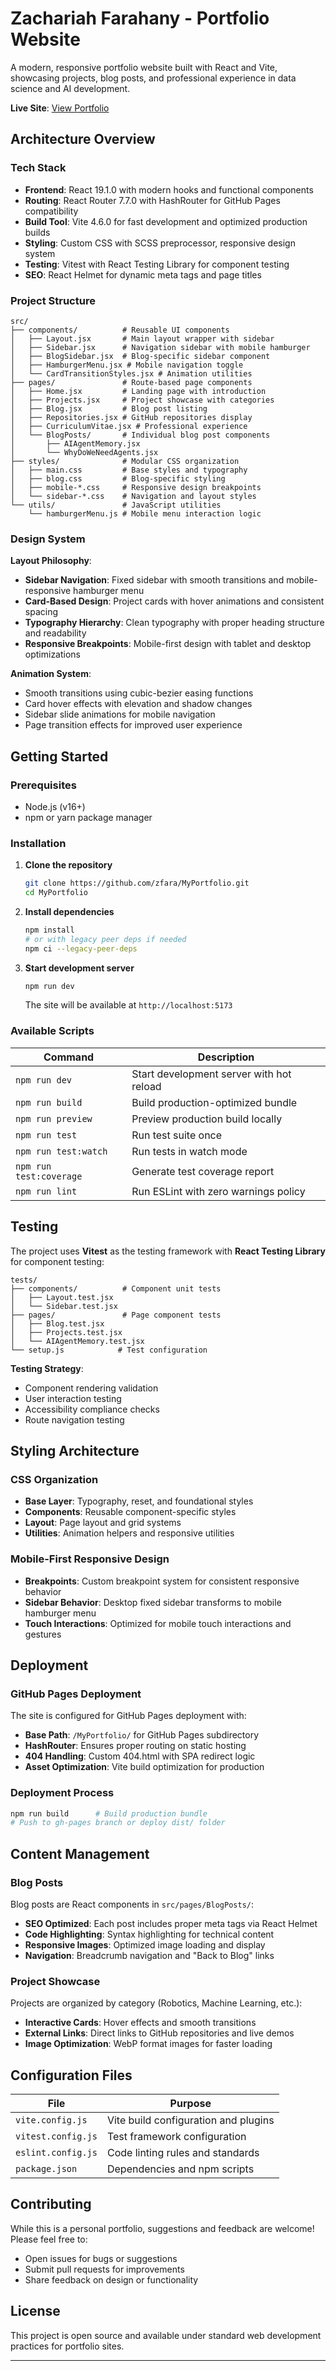 # Zachariah Farahany - Portfolio Website

A modern, responsive portfolio website built with React and Vite, showcasing projects, blog posts, and professional experience in data science and AI development.

**Live Site**: [View Portfolio](https://zfara.github.io/MyPortfolio/)

## Architecture Overview

### Tech Stack
- **Frontend**: React 19.1.0 with modern hooks and functional components
- **Routing**: React Router 7.7.0 with HashRouter for GitHub Pages compatibility
- **Build Tool**: Vite 4.6.0 for fast development and optimized production builds
- **Styling**: Custom CSS with SCSS preprocessor, responsive design system
- **Testing**: Vitest with React Testing Library for component testing
- **SEO**: React Helmet for dynamic meta tags and page titles

### Project Structure

```
src/
├── components/          # Reusable UI components
│   ├── Layout.jsx       # Main layout wrapper with sidebar
│   ├── Sidebar.jsx      # Navigation sidebar with mobile hamburger
│   ├── BlogSidebar.jsx  # Blog-specific sidebar component
│   ├── HamburgerMenu.jsx # Mobile navigation toggle
│   └── CardTransitionStyles.jsx # Animation utilities
├── pages/               # Route-based page components
│   ├── Home.jsx         # Landing page with introduction
│   ├── Projects.jsx     # Project showcase with categories
│   ├── Blog.jsx         # Blog post listing
│   ├── Repositories.jsx # GitHub repositories display
│   ├── CurriculumVitae.jsx # Professional experience
│   └── BlogPosts/       # Individual blog post components
│       ├── AIAgentMemory.jsx
│       └── WhyDoWeNeedAgents.jsx
├── styles/              # Modular CSS organization
│   ├── main.css         # Base styles and typography
│   ├── blog.css         # Blog-specific styling
│   ├── mobile-*.css     # Responsive design breakpoints
│   └── sidebar-*.css    # Navigation and layout styles
└── utils/               # JavaScript utilities
    └── hamburgerMenu.js # Mobile menu interaction logic
```

### Design System

**Layout Philosophy**:
- **Sidebar Navigation**: Fixed sidebar with smooth transitions and mobile-responsive hamburger menu
- **Card-Based Design**: Project cards with hover animations and consistent spacing
- **Typography Hierarchy**: Clean typography with proper heading structure and readability
- **Responsive Breakpoints**: Mobile-first design with tablet and desktop optimizations

**Animation System**:
- Smooth transitions using cubic-bezier easing functions
- Card hover effects with elevation and shadow changes
- Sidebar slide animations for mobile navigation
- Page transition effects for improved user experience

## Getting Started

### Prerequisites
- Node.js (v16+)
- npm or yarn package manager

### Installation

1. **Clone the repository**
   ```bash
   git clone https://github.com/zfara/MyPortfolio.git
   cd MyPortfolio
   ```

2. **Install dependencies**
   ```bash
   npm install
   # or with legacy peer deps if needed
   npm ci --legacy-peer-deps
   ```

3. **Start development server**
   ```bash
   npm run dev
   ```
   The site will be available at `http://localhost:5173`

### Available Scripts

| Command | Description |
|---------|-------------|
| `npm run dev` | Start development server with hot reload |
| `npm run build` | Build production-optimized bundle |
| `npm run preview` | Preview production build locally |
| `npm run test` | Run test suite once |
| `npm run test:watch` | Run tests in watch mode |
| `npm run test:coverage` | Generate test coverage report |
| `npm run lint` | Run ESLint with zero warnings policy |

## Testing

The project uses **Vitest** as the testing framework with **React Testing Library** for component testing:

```
tests/
├── components/          # Component unit tests
│   ├── Layout.test.jsx
│   └── Sidebar.test.jsx
├── pages/               # Page component tests
│   ├── Blog.test.jsx
│   ├── Projects.test.jsx
│   └── AIAgentMemory.test.jsx
└── setup.js            # Test configuration
```

**Testing Strategy**:
- Component rendering validation
- User interaction testing
- Accessibility compliance checks
- Route navigation testing

## Styling Architecture

### CSS Organization
- **Base Layer**: Typography, reset, and foundational styles
- **Components**: Reusable component-specific styles
- **Layout**: Page layout and grid systems
- **Utilities**: Animation helpers and responsive utilities

### Mobile-First Responsive Design
- **Breakpoints**: Custom breakpoint system for consistent responsive behavior
- **Sidebar Behavior**: Desktop fixed sidebar transforms to mobile hamburger menu
- **Touch Interactions**: Optimized for mobile touch interactions and gestures

## Deployment

### GitHub Pages Deployment
The site is configured for GitHub Pages deployment with:
- **Base Path**: `/MyPortfolio/` for GitHub Pages subdirectory
- **HashRouter**: Ensures proper routing on static hosting
- **404 Handling**: Custom 404.html with SPA redirect logic
- **Asset Optimization**: Vite build optimization for production

### Deployment Process
```bash
npm run build      # Build production bundle
# Push to gh-pages branch or deploy dist/ folder
```

## Content Management

### Blog Posts
Blog posts are React components in `src/pages/BlogPosts/`:
- **SEO Optimized**: Each post includes proper meta tags via React Helmet
- **Code Highlighting**: Syntax highlighting for technical content
- **Responsive Images**: Optimized image loading and display
- **Navigation**: Breadcrumb navigation and "Back to Blog" links

### Project Showcase
Projects are organized by category (Robotics, Machine Learning, etc.):
- **Interactive Cards**: Hover effects and smooth transitions
- **External Links**: Direct links to GitHub repositories and live demos
- **Image Optimization**: WebP format images for faster loading

## Configuration Files

| File | Purpose |
|------|---------|
| `vite.config.js` | Vite build configuration and plugins |
| `vitest.config.js` | Test framework configuration |
| `eslint.config.js` | Code linting rules and standards |
| `package.json` | Dependencies and npm scripts |

## Contributing

While this is a personal portfolio, suggestions and feedback are welcome! Please feel free to:
- Open issues for bugs or suggestions
- Submit pull requests for improvements
- Share feedback on design or functionality

## License

This project is open source and available under standard web development practices for portfolio sites.

---
